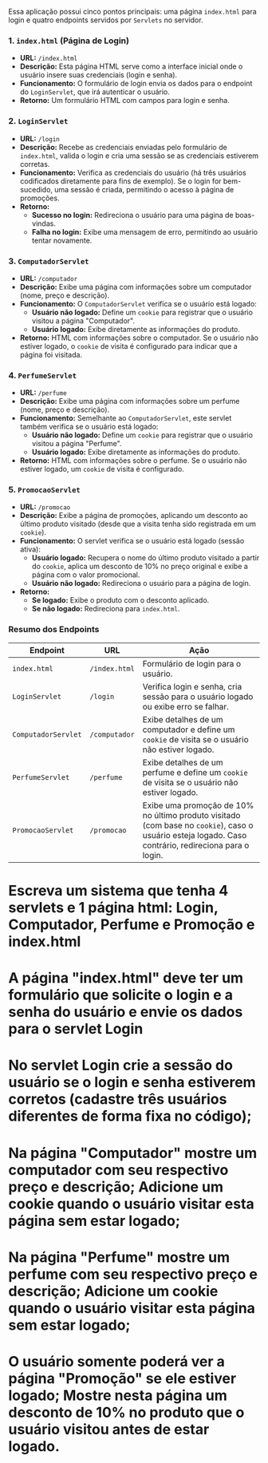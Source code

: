 Essa aplicação possui cinco pontos principais: uma página `index.html` para login e quatro endpoints servidos por
`Servlets` no servidor.

### 1. `index.html` (Página de Login)

- **URL:** `/index.html`
- **Descrição:** Esta página HTML serve como a interface inicial onde o usuário insere suas credenciais (login e senha).
- **Funcionamento:** O formulário de login envia os dados para o endpoint do `LoginServlet`, que irá autenticar o
  usuário.
- **Retorno:** Um formulário HTML com campos para login e senha.

### 2. `LoginServlet`

- **URL:** `/login`
- **Descrição:** Recebe as credenciais enviadas pelo formulário de `index.html`, valida o login e cria uma sessão se as
  credenciais estiverem corretas.
- **Funcionamento:** Verifica as credenciais do usuário (há três usuários codificados diretamente para fins de exemplo).
  Se o login for bem-sucedido, uma sessão é criada, permitindo o acesso à página de promoções.
- **Retorno:**
    - **Sucesso no login:** Redireciona o usuário para uma página de boas-vindas.
    - **Falha no login:** Exibe uma mensagem de erro, permitindo ao usuário tentar novamente.

### 3. `ComputadorServlet`

- **URL:** `/computador`
- **Descrição:** Exibe uma página com informações sobre um computador (nome, preço e descrição).
- **Funcionamento:** O `ComputadorServlet` verifica se o usuário está logado:
    - **Usuário não logado:** Define um `cookie` para registrar que o usuário visitou a página "Computador".
    - **Usuário logado:** Exibe diretamente as informações do produto.
- **Retorno:** HTML com informações sobre o computador. Se o usuário não estiver logado, o `cookie` de visita é
  configurado para indicar que a página foi visitada.

### 4. `PerfumeServlet`

- **URL:** `/perfume`
- **Descrição:** Exibe uma página com informações sobre um perfume (nome, preço e descrição).
- **Funcionamento:** Semelhante ao `ComputadorServlet`, este servlet também verifica se o usuário está logado:
    - **Usuário não logado:** Define um `cookie` para registrar que o usuário visitou a página "Perfume".
    - **Usuário logado:** Exibe diretamente as informações do produto.
- **Retorno:** HTML com informações sobre o perfume. Se o usuário não estiver logado, um `cookie` de visita é
  configurado.

### 5. `PromocaoServlet`

- **URL:** `/promocao`
- **Descrição:** Exibe a página de promoções, aplicando um desconto ao último produto visitado (desde que a visita tenha
  sido registrada em um `cookie`).
- **Funcionamento:** O servlet verifica se o usuário está logado (sessão ativa):
    - **Usuário logado:** Recupera o nome do último produto visitado a partir do `cookie`, aplica um desconto de 10% no
      preço original e exibe a página com o valor promocional.
    - **Usuário não logado:** Redireciona o usuário para a página de login.
- **Retorno:**
    - **Se logado:** Exibe o produto com o desconto aplicado.
    - **Se não logado:** Redireciona para `index.html`.

### Resumo dos Endpoints

| Endpoint            | URL           | Ação                                                                                                                                                 |
|---------------------|---------------|------------------------------------------------------------------------------------------------------------------------------------------------------|
| `index.html`        | `/index.html` | Formulário de login para o usuário.                                                                                                                  |
| `LoginServlet`      | `/login`      | Verifica login e senha, cria sessão para o usuário logado ou exibe erro se falhar.                                                                   |
| `ComputadorServlet` | `/computador` | Exibe detalhes de um computador e define um `cookie` de visita se o usuário não estiver logado.                                                      |
| `PerfumeServlet`    | `/perfume`    | Exibe detalhes de um perfume e define um `cookie` de visita se o usuário não estiver logado.                                                         |
| `PromocaoServlet`   | `/promocao`   | Exibe uma promoção de 10% no último produto visitado (com base no `cookie`), caso o usuário esteja logado. Caso contrário, redireciona para o login. 




# Escreva um sistema que tenha 4 servlets e 1 página html: Login, Computador, Perfume e Promoção e index.html
# A página "index.html" deve ter um formulário que solicite o login e a senha do usuário e envie os dados para o servlet Login
# No servlet Login crie a sessão do usuário se o login e senha estiverem corretos (cadastre três usuários diferentes de forma fixa no código);
# Na página "Computador" mostre um computador com seu respectivo preço e descrição; Adicione um cookie quando o usuário visitar esta página sem estar logado;
# Na página "Perfume" mostre um perfume com seu respectivo preço e descrição; Adicione um cookie quando o usuário visitar esta página sem estar logado;
# O usuário somente poderá ver a página "Promoção" se ele estiver logado; Mostre nesta página um desconto de 10% no produto que o usuário visitou antes de estar logado.